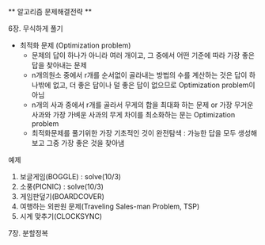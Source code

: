 ** 알고리즘 문제해결전략 **

6장. 무식하게 풀기
* 최적화 문제 (Optimization problem)
	* 문제의 답이 하나가 아니라 여러 개이고, 그 중에서 어떤 기준에 따라 가장 좋은 답을 찾아내는 문제
	* n개의원소 중에서 r개를 순서없이 골라내는 방법의 수를 계산하는 것은 답이 하나밖에 없고, 더 좋은 답이나 덜 좋은 답이 없으므로 Optimization problem이 아님
	* n개의 사과 중에서 r개를 골라서 무게의 합을 최대화 하는 문제 or 가장 무거운 사과와 가장 가벼운 사과의 무게 차이를 최소화하는 문는 Optimization problem
	* 최적화문제를 풀기위한 가장 기초적인 것이 완전탐색 : 가능한 답을 모두 생성해 보고 그중 가장 좋은 것을 찾아냄

예제 <br/>
1. 보글게임(BOGGLE) : solve(10/3)
2. 소풍(PICNIC) : solve(10/3) 
3. 게임판덮기(BOARDCOVER)
4. 여행하는 외판원 문제(Traveling Sales-man Problem, TSP)
5. 시계 맞추기(CLOCKSYNC)

7장. 분할정복